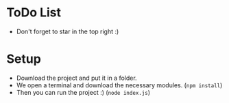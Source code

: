 # ToDo List
- Don't forget to star in the top right :)
 # Setup
 - Download the project and put it in a folder.
 - We open a terminal and download the necessary modules. (`npm install`)
 - Then you can run the project :) (`node index.js`)
